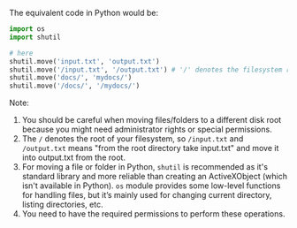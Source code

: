  The equivalent code in Python would be:

```python
import os
import shutil

# here
shutil.move('input.txt', 'output.txt')
shutil.move('/input.txt', '/output.txt') # '/' denotes the filesystem root on Unix-based systems (including MacOS and Linux)
shutil.move('docs/', 'mydocs/') 
shutil.move('/docs/', '/mydocs/')
```

Note:

1. You should be careful when moving files/folders to a different disk root because you might need administrator rights or special permissions.
2. The `/` denotes the root of your filesystem, so `/input.txt` and `/output.txt` means "from the root directory take input.txt" and move it into output.txt from the root. 
3. For moving a file or folder in Python, `shutil` is recommended as it's standard library and more reliable than creating an ActiveXObject (which isn't available in Python). `os` module provides some low-level functions for handling files, but it’s mainly used for changing current directory, listing directories, etc. 
4. You need to have the required permissions to perform these operations.
